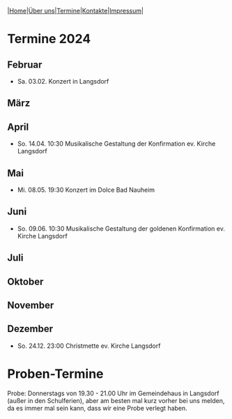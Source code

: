 |[Home](index.md)|[Über uns](ueber_uns.md)|[Termine](termine.md)|[Kontakte](kontakte.md)|[Impressum](impressum.md)|

# Termine 2024

## Februar

- Sa. 03.02.   Konzert in Langsdorf

## März


## April

- So. 14.04.   10:30   Musikalische Gestaltung der Konfirmation  ev. Kirche Langsdorf
  
## Mai

- Mi. 08.05.   19:30   Konzert im Dolce Bad Nauheim


## Juni

- So. 09.06.   10:30   Musikalische Gestaltung der goldenen Konfirmation  ev. Kirche Langsdorf

## Juli


## Oktober

  
## November

  
## Dezember

- So. 24.12.   23:00   Christmette ev. Kirche Langsdorf

# Proben-Termine

Probe: Donnerstags von 19.30 - 21.00 Uhr im Gemeindehaus in Langsdorf (außer in den Schulferien), aber am besten mal kurz vorher bei uns melden, da es immer mal sein kann, dass wir eine Probe verlegt haben.

